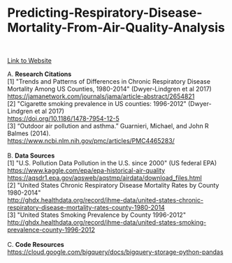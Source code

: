 # Predicting-Respiratory-Disease-Mortality-From-Air-Quality-Analysis
</br>

[Link to Website](https://awws-group.github.io/Predicting-Respiratory-Disease-Mortality-From-Air-Quality-Analysis/)

A. <b>Research Citations</b></br>
[1] "Trends and Patterns of Differences in Chronic Respiratory Disease Mortality Among US Counties, 1980-2014" (Dwyer-Lindgren et al 2017)</br>https://jamanetwork.com/journals/jama/article-abstract/2654821
</br>
[2] "Cigarette smoking prevalence in US counties: 1996-2012" (Dwyer-Lindgren et al 2017)</br>https://doi.org/10.1186/1478-7954-12-5
</br>
[3] “Outdoor air pollution and asthma.” Guarnieri, Michael, and John R Balmes (2014).</br>
https://www.ncbi.nlm.nih.gov/pmc/articles/PMC4465283/
</br>
</br>
B. <b>Data Sources</b></br>
[1] "U.S. Pollution Data Pollution in the U.S. since 2000" (US federal EPA)</br>
https://www.kaggle.com/epa/epa-historical-air-quality</br>
https://aqsdr1.epa.gov/aqsweb/aqstmp/airdata/download_files.html</br>
[2] "United States Chronic Respiratory Disease Mortality Rates by County 1980-2014"</br>
http://ghdx.healthdata.org/record/ihme-data/united-states-chronic-respiratory-disease-mortality-rates-county-1980-2014
</br>
[3] "United States Smoking Prevalence by County 1996-2012"</br>
http://ghdx.healthdata.org/record/ihme-data/united-states-smoking-prevalence-county-1996-2012
</br>
</br>
C. <b>Code Resources</b></br>
https://cloud.google.com/bigquery/docs/bigquery-storage-python-pandas
